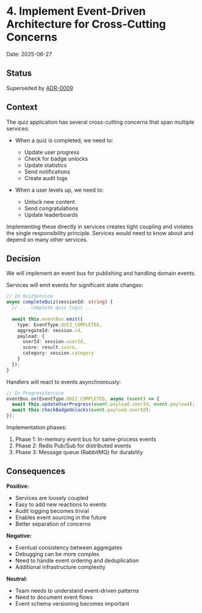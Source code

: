 # 4. Implement Event-Driven Architecture for Cross-Cutting Concerns

Date: 2025-06-27

## Status

Superseded by [ADR-0009](./0009-vertical-slice-architecture.md)

## Context

The quiz application has several cross-cutting concerns that span multiple services:

- When a quiz is completed, we need to:
  - Update user progress
  - Check for badge unlocks
  - Update statistics
  - Send notifications
  - Create audit logs

- When a user levels up, we need to:
  - Unlock new content
  - Send congratulations
  - Update leaderboards

Implementing these directly in services creates tight coupling and violates the single responsibility principle. Services would need to know about and depend on many other services.

## Decision

We will implement an event bus for publishing and handling domain events.

Services will emit events for significant state changes:
```typescript
// In QuizService
async completeQuiz(sessionId: string) {
  // ... complete quiz logic ...
  
  await this.eventBus.emit({
    type: EventType.QUIZ_COMPLETED,
    aggregateId: session.id,
    payload: {
      userId: session.userId,
      score: result.score,
      category: session.category
    }
  });
}
```

Handlers will react to events asynchronously:
```typescript
// In ProgressService
eventBus.on(EventType.QUIZ_COMPLETED, async (event) => {
  await this.updateUserProgress(event.payload.userId, event.payload);
  await this.checkBadgeUnlocks(event.payload.userId);
});
```

Implementation phases:
1. Phase 1: In-memory event bus for same-process events
2. Phase 2: Redis Pub/Sub for distributed events
3. Phase 3: Message queue (RabbitMQ) for durability

## Consequences

**Positive:**
- Services are loosely coupled
- Easy to add new reactions to events
- Audit logging becomes trivial
- Enables event sourcing in the future
- Better separation of concerns

**Negative:**
- Eventual consistency between aggregates
- Debugging can be more complex
- Need to handle event ordering and deduplication
- Additional infrastructure complexity

**Neutral:**
- Team needs to understand event-driven patterns
- Need to document event flows
- Event schema versioning becomes important